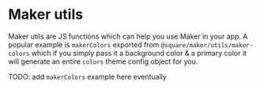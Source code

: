 # Maker utils

Maker utils are JS functions which can help you use Maker in your app. A popular example is `makerColors` exported from `@square/maker/utils/maker-colors` which if you simply pass it a background color & a primary color it will generate an entire `colors` theme config object for you.

TODO: add `makerColors` example here eventually

